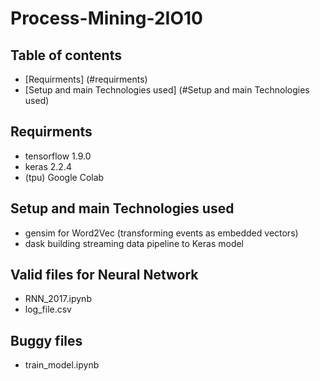 # Process-Mining-2IO10

## Table of contents
* [Requirments] (#requirments)
* [Setup and main Technologies used] (#Setup and main Technologies used)

## Requirments
* tensorflow 1.9.0
* keras 2.2.4
* (tpu) Google Colab

## Setup and main Technologies used
* gensim for Word2Vec (transforming events as embedded vectors)
* dask building streaming data pipeline to Keras model 

## Valid files for Neural Network
* RNN_2017.ipynb
* log_file.csv

## Buggy files
* train_model.ipynb
